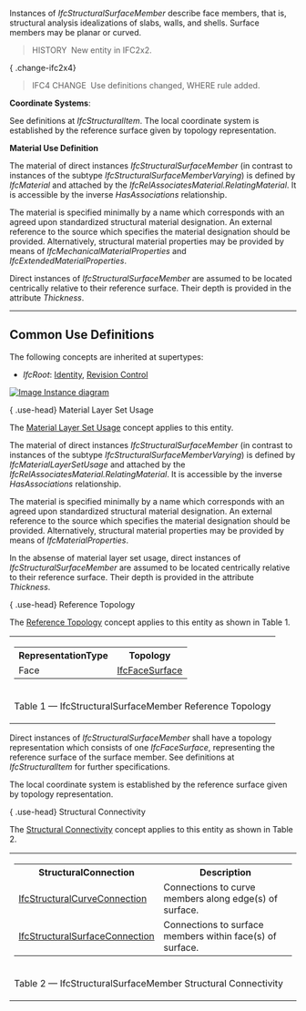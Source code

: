 Instances of _IfcStructuralSurfaceMember_ describe face members, that is, structural analysis idealizations of slabs, walls, and shells. Surface members may be planar or curved.

> HISTORY&nbsp; New entity in IFC2x2.

{ .change-ifc2x4}
> IFC4 CHANGE&nbsp; Use definitions changed, WHERE rule added.

****Coordinate Systems****:

See definitions at _IfcStructuralItem_. The local coordinate system is established by the reference surface given by topology representation.

****Material Use Definition****

The material of direct instances _IfcStructuralSurfaceMember_ (in contrast to instances of the subtype _IfcStructuralSurfaceMemberVarying_) is defined by _IfcMaterial_ and attached by the _IfcRelAssociatesMaterial.RelatingMaterial_. It is accessible by the inverse _HasAssociations_ relationship.

The material is specified minimally by a name which corresponds with an agreed upon standardized structural material designation. An external reference to the source which specifies the material designation should be provided. Alternatively, structural material properties may be provided by means of _IfcMechanicalMaterialProperties_ and _IfcExtendedMaterialProperties_.

Direct instances of _IfcStructuralSurfaceMember_ are assumed to be located centrically relative to their reference surface. Their depth is provided in the attribute _Thickness_.

___
## Common Use Definitions
The following concepts are inherited at supertypes:

* _IfcRoot_: [Identity](../../templates/identity.htm), [Revision Control](../../templates/revision-control.htm)

[![Image](../../../img/diagram.png)&nbsp;Instance diagram](../../../annex/annex-d/common-use-definitions/ifcstructuralsurfacemember.htm)

{ .use-head}
Material Layer Set Usage

The [Material Layer Set Usage](../../templates/material-layer-set-usage.htm) concept applies to this entity.

The material of direct instances _IfcStructuralSurfaceMember_ (in contrast to instances of the subtype _IfcStructuralSurfaceMemberVarying_) is defined by _IfcMaterialLayerSetUsage_ and attached by the _IfcRelAssociatesMaterial.RelatingMaterial_. It is accessible by the inverse _HasAssociations_ relationship.

The material is specified minimally by a name which corresponds with an agreed upon standardized structural material designation. An external reference to the source which specifies the material designation should be provided. Alternatively, structural material properties may be provided by means of _IfcMaterialProperties_.

In the absense of material layer set usage, direct instances of _IfcStructuralSurfaceMember_ are assumed to be located centrically relative to their reference surface. Their depth is provided in the attribute _Thickness_.

  
  
{ .use-head}
Reference Topology

The [Reference Topology](../../templates/reference-topology.htm) concept applies to this entity as shown in Table 1.

<table>
<tr><td>
<table class="gridtable">
<tr><th><b>RepresentationType</b></th><th><b>Topology</b></th></tr>
<tr><td>Face</td><td><a href="../../ifctopologyresource/lexical/ifcfacesurface.htm">IfcFaceSurface</a></td></tr>
</table>
</td></tr>
<tr><td><p class="table">Table 1 &mdash; IfcStructuralSurfaceMember Reference Topology</p></td></tr></table>

Direct instances of _IfcStructuralSurfaceMember_ shall have a topology representation which consists of one _IfcFaceSurface_, representing the reference surface of the surface member. See definitions at _IfcStructuralItem_ for further specifications.

The local coordinate system is established by the reference surface given by topology representation.

  
  
{ .use-head}
Structural Connectivity

The [Structural Connectivity](../../templates/structural-connectivity.htm) concept applies to this entity as shown in Table 2.

<table>
<tr><td>
<table class="gridtable">
<tr><th><b>StructuralConnection</b></th><th><b>Description</b></th></tr>
<tr><td><a href="../../ifcstructuralanalysisdomain/lexical/ifcstructuralcurveconnection.htm">IfcStructuralCurveConnection</a></td><td>Connections to curve members along edge(s) of surface.</td></tr>
<tr><td><a href="../../ifcstructuralanalysisdomain/lexical/ifcstructuralsurfaceconnection.htm">IfcStructuralSurfaceConnection</a></td><td>Connections to surface members within face(s) of surface.</td></tr>
</table>
</td></tr>
<tr><td><p class="table">Table 2 &mdash; IfcStructuralSurfaceMember Structural Connectivity</p></td></tr></table>